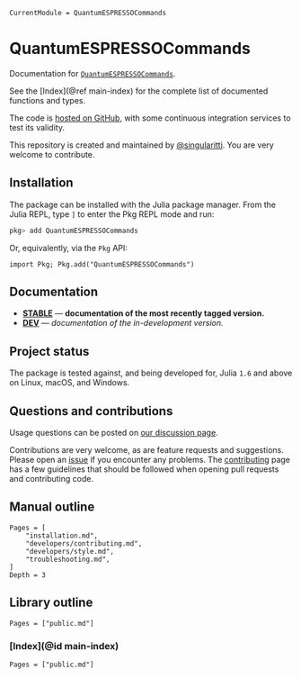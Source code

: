 ```@meta
CurrentModule = QuantumESPRESSOCommands
```

# QuantumESPRESSOCommands

Documentation for [`QuantumESPRESSOCommands`](https://github.com/MineralsCloud/QuantumESPRESSOCommands.jl).

See the [Index](@ref main-index) for the complete list of documented functions
and types.

The code is [hosted on GitHub](https://github.com/MineralsCloud/QuantumESPRESSOCommands.jl),
with some continuous integration services to test its validity.

This repository is created and maintained by [@singularitti](https://github.com/singularitti).
You are very welcome to contribute.

## Installation

The package can be installed with the Julia package manager.
From the Julia REPL, type `]` to enter the Pkg REPL mode and run:

```julia
pkg> add QuantumESPRESSOCommands
```

Or, equivalently, via the `Pkg` API:

```@repl
import Pkg; Pkg.add("QuantumESPRESSOCommands")
```

## Documentation

- [**STABLE**](https://MineralsCloud.github.io/QuantumESPRESSOCommands.jl/stable) — **documentation of the most recently tagged version.**
- [**DEV**](https://MineralsCloud.github.io/QuantumESPRESSOCommands.jl/dev) — _documentation of the in-development version._

## Project status

The package is tested against, and being developed for, Julia `1.6` and above on Linux,
macOS, and Windows.

## Questions and contributions

Usage questions can be posted on
[our discussion page](https://github.com/MineralsCloud/QuantumESPRESSOCommands.jl/discussions).

Contributions are very welcome, as are feature requests and suggestions. Please open an
[issue](https://github.com/MineralsCloud/QuantumESPRESSOCommands.jl/issues)
if you encounter any problems. The [contributing](@ref) page has
a few guidelines that should be followed when opening pull requests and contributing code.

## Manual outline

```@contents
Pages = [
    "installation.md",
    "developers/contributing.md",
    "developers/style.md",
    "troubleshooting.md",
]
Depth = 3
```

## Library outline

```@contents
Pages = ["public.md"]
```

### [Index](@id main-index)

```@index
Pages = ["public.md"]
```
